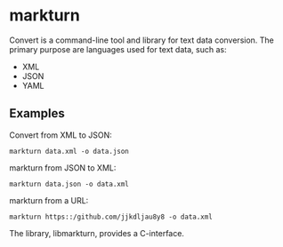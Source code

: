 # markturn

Convert is a command-line tool and library for text data conversion.
The primary purpose are languages used for text data, such as:

* XML
* JSON
* YAML

## Examples

Convert from XML to JSON:

```console
markturn data.xml -o data.json
```

markturn from JSON to XML:

```console
markturn data.json -o data.xml
```

markturn from a URL:

```console
markturn https::/github.com/jjkdljau8y8 -o data.xml
```

The library, libmarkturn, provides a C-interface.
